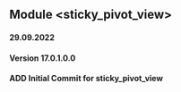 ## Module <sticky_pivot_view>

#### 29.09.2022
#### Version 17.0.1.0.0
#### ADD Initial Commit for sticky_pivot_view
